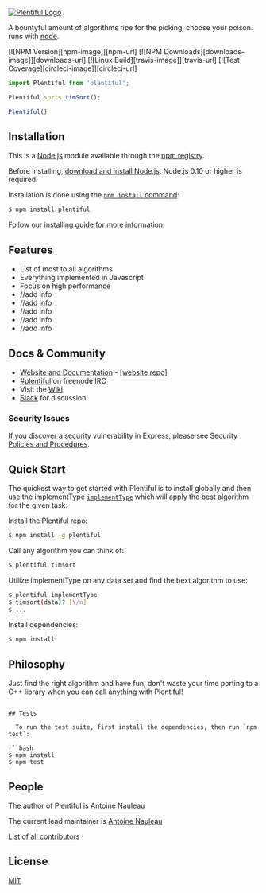[![Plentiful Logo](https://s3.amazonaws.com/plentiful/plentiful-thick-moved%405x.png)](http://plentiful.nauleau.io/)

  A bountyful amount of algorithms ripe for the picking, choose your poison. runs with [node](http://nodejs.org).

  [![NPM Version][npm-image]][npm-url]
  [![NPM Downloads][downloads-image]][downloads-url]
  [![Linux Build][travis-image]][travis-url]
  [![Test Coverage][circleci-image]][circleci-url]

```js
import Plentiful from 'plentiful';

Plentiful.sorts.timSort();

Plentiful()
```

## Installation

This is a [Node.js](https://nodejs.org/en/) module available through the
[npm registry](https://www.npmjs.com/).

Before installing, [download and install Node.js](https://nodejs.org/en/download/).
Node.js 0.10 or higher is required.

Installation is done using the
[`npm install` command](https://docs.npmjs.com/getting-started/installing-npm-packages-locally):

```bash
$ npm install plentiful
```

Follow [our installing guide](http://plentiful.nauleau.io/docs/install.html)
for more information.

## Features

  * List of most to all algorithms
  * Everything implemented in Javascript
  * Focus on high performance
  * //add info
  * //add info
  * //add info
  * //add info
  * //add info

## Docs & Community

  * [Website and Documentation](http://plentiful.nauleau.io) - [[website repo](https://github.com/ajnauleau/plentiful/plentiful.nauleau.io)]
  * [#plentiful](https://webchat.freenode.net/?channels=plentiful) on freenode IRC
  * Visit the [Wiki](https://github.com/ajnauleau/plentiful/wiki)
  * [Slack](https://project-plentiful.slack.com) for discussion

### Security Issues

If you discover a security vulnerability in Express, please see [Security Policies and Procedures](Security.md).

## Quick Start

  The quickest way to get started with Plentiful is to install globally and then use the implementType [`implementType`](https://github.com/ajnauleau/plentiful/implements/implementType) which will apply the best algorithm for the given task:

  Install the Plentiful repo:

```bash
$ npm install -g plentiful
```

  Call any algorithm you can think of:

```bash
$ plentiful timsort
```

  Utilize implementType on any data set and find the bext algorithm to use:

```bash
$ plentiful implementType
$ timsort(data)? [Y/n]
$ ...
```

  Install dependencies:

```bash
$ npm install
```

## Philosophy

  Just find the right algorithm and have fun, don't waste your time porting to a C++ library when you can call anything with Plentiful!

```

## Tests

  To run the test suite, first install the dependencies, then run `npm test`:

```bash
$ npm install
$ npm test
```

## People

The author of Plentiful is [Antoine Nauleau](https://github.com/ajnauleau)

The current lead maintainer is [Antoine Nauleau](https://github.com/ajnauleau)

[List of all contributors](https://github.com/ajnauleau/plentiful/contribute/contributors)

## License

  [MIT](LICENSE)
